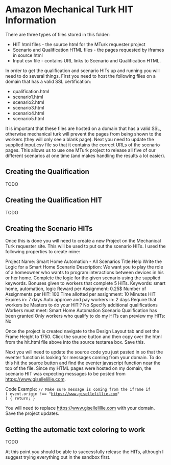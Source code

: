 # Amazon Mechanical Turk HIT Information

There are three types of files stored in this folder:
* HIT html files - the source html for the MTurk requester project
* Scenario and Qualification HTML files - the pages requested by iframes in source html
* Input csv file - contains URL links to Scenario and Qualification HTML.

In order to get the qualification and scenario HITs up and running you will need to do several things. First you need to host the 
following files on a domain that has a valid SSL certification:

* qualification.html
* scenario1.html
* scenario2.html
* scenario3.html
* scenario4.html
* scenario5.html

It is important that these files are hosted on a domain that has a valid SSL, otherwise mechanical turk will prevent the pages from 
being shown to the workers (they will only see a blank page). Next you need to update the supplied input.csv file so that it contains
the correct URLs of the scenario pages. This allows us to use one MTurk project to release all five of our different scenarios at one
time (and makes handling the results a lot easier).

## Creating the Qualification
TODO

## Creating the Qualification HIT
TODO

## Creating the Scenario HITs
Once this is done you will need to create a new Project on the Mechanical Turk requester site. This will be used to put out the 
scenario HITs. I used the following properties to create mine:

Project Name: Smart Home Automation - All Scenarios
Title:Help Write the Logic for a Smart Home Scenario
Description: We want you to play the role of a homeowner who wants to program interactions between devices in his or her home. Complete the logic for the given scenario using the supplied keywords. Bonuses given to workers that complete 5 HITs.
Keywords: smart home, automation, logic
Reward per Assignment: 0.25$
Number of Assignments per HIT: 100
Time allotted per assignment: 10 Minutes
HIT Expires in: 7 days
Auto approve and pay workers in: 2 days
Require that workers be Masters to do your HIT:? No
Specify additional qualifications Workers must meet: Smart Home Automation Scenario Qualification has been granted
Only workers who qualify to do my HITs can preview my HITs: No

Once the project is created navigate to the Design Layout tab and set the Frame Height to 1750. Click the source button and then copy
over the html from the hit.html file above into the source textarea box. Save this.

Next you will need to update the source code you just pasted in so that the eventer function is looking for messages coming from 
your domain. To do this hit the source button and find the eventer javascript function near the top of the file. Since my HTML 
pages were hosted on my domain, the scenario HIT was expecting messages to be posted from https://www.gisellelillie.com. 
   
   Code Example:
   <code>// Make sure message is coming from the iframe
    if ( event.origin !== "https://www.gisellelillie.com" ) {
      return;
    }
    </code>
    
You will need to replace https://www.gisellelillie.com with your domain. Save the project updates.

## Getting the automatic text coloring to work
TODO

At this point you should be able to successfully release the HITs, although I suggest trying everything out in the sandbox first.

